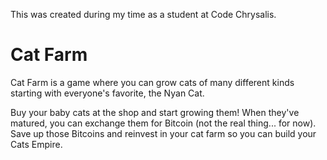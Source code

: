 This was created during my time as a student at Code Chrysalis.

# Cat Farm

Cat Farm is a game where you can grow cats of many different kinds starting with everyone's favorite, the Nyan Cat.

Buy your baby cats at the shop and start growing them! When they've matured, you can exchange them for Bitcoin (not the real thing... for now). Save up those Bitcoins and reinvest in your cat farm so you can build your Cats Empire.
